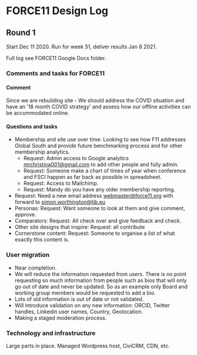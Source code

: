 # FORCE11 Design Log

## Round 1

Start Dec 11 2020. Run for week 51, deliver results Jan 8 2021.

Full log see FORCE11 Google Docs folder.

### Comments and tasks for FORCE11

#### Comment

Since we are rebuilding site - We should address the COVID situation and have an '18 month COVID strategy' and assess how our offline activities can be accommodated online.

#### Questions and tasks

   * Membership and site use over time: Looking to see how F11 addresses Global South and provide future benchmarking process and for other membership analytics.
     * Request: Admin access to Google analytics mrchristina001@gmail.com to add other people and fully admin.
     * Request: Someone make a chart of times of year when conference and FSCI happen as far back as possible in spreadsheet.
     * Request: Access to Mailchimp.
     * Request: Mandy do you have any older membership reporting.
  * Request: Need a new email address webmaster@force11.org with forward to simon.worthington@tib.eu
  * Personas: Request: Want someone to look at them and give comment, approve.
  * Comparators: Request: All check over and give feedback and check.
  * Other site designs that inspire: Request: all contribute
  * Cornerstone content: Request: Someone to organise a list of what exactly this content is.

### User migration

  * Near completion.
  * We will reduce the information requested from users. There is no point requesting so much information from people such as bios that will only go out of date and never be updated. So as an example only Board and working group members would be requested to add a bio.
  * Lots of old information is out of date or not validated.
  * Will introduce validation on any new information: ORCID, Twitter handles, Linkedin user names, Country, Geolocation.
  * Making a staged moderation process.

### Technology and infrastructure

Large parts in place. Managed Wordpress host, CiviCRM, CDN, etc.
